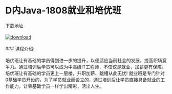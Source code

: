 # D内Java-1808就业和培优班
[下载地址](http://www.36tz.cn/article/528420 "下载地址")<br/></br>[![download](http://36tz.cn/muke_img/2019_11_356-11-300x200.jpg "下载地址")](http://www.36tz.cn/article/528420 "下载地址")
<br/></br>### 课程介绍:<br/></br>培优班让有基础的学员得到进一步的提升，以便适应当前社会的发展，提高职场竞争力。通过培训后学员可以成为中高级IT工程师，不仅仅是就业，加薪更有保障。培优班让有基础的学员更上一层楼，升职加薪、跳槽从此无忧!
就业班是专门针对0基础学员开设的，为了学员就业而设立的，通过培训后让学员直接具备就业的工作能力。让零基础学员一样学出精彩，活出人生。


 
